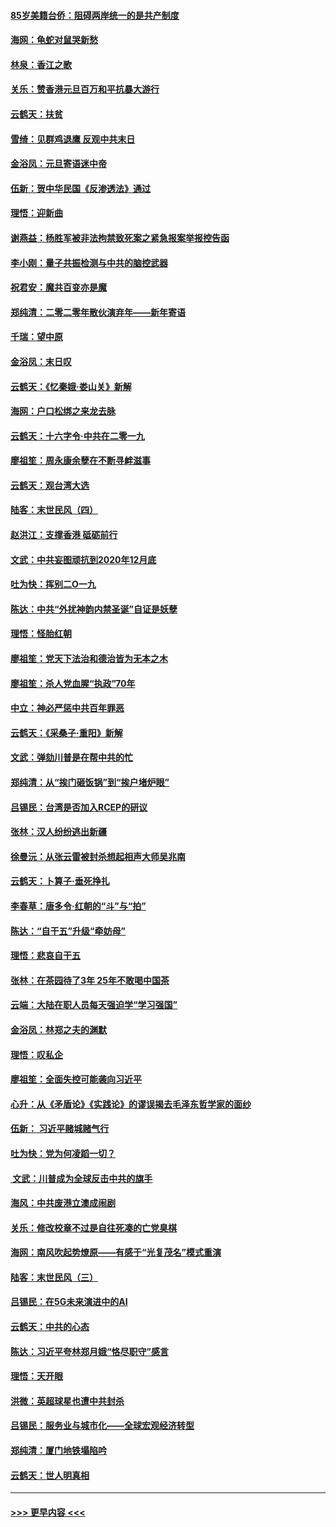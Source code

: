 #### [85岁美籍台侨：阻碍两岸统一的是共产制度](../pages/nsc993/n11765043.md?t=01040633) 
#### [海网：龟蛇对鼠哭新愁](../pages/nsc993/n11764895.md?t=01040633) 
#### [林泉：香江之歌](../pages/nsc993/n11764415.md?t=01040633) 
#### [关乐：赞香港元旦百万和平抗暴大游行](../pages/nsc993/n11764382.md?t=01040633) 
#### [云鹤天：扶贫](../pages/nsc993/n11764245.md?t=01040633) 
#### [雪绮：见群鸡退鹰  反观中共末日](../pages/nsc993/n11762112.md?t=01040633) 
#### [金浴凤：元旦寄语迷中帝](../pages/nsc993/n11761788.md?t=01040633) 
#### [伍新：贺中华民国《反渗透法》通过](../pages/nsc993/n11761994.md?t=01040633) 
#### [理悟：迎新曲](../pages/nsc993/n11761152.md?t=01040633) 
#### [谢燕益：杨胜军被非法拘禁致死案之紧急报案举报控告函](../pages/nsc993/n11756134.md?t=01040633) 
#### [李小刚：量子共振检测与中共的脑控武器](../pages/nsc993/n11754518.md?t=01040633) 
#### [祝君安：魔共百变亦是魔](../pages/nsc993/n11754469.md?t=01040633) 
#### [郑纯清：二零二零年散伙演弃年——新年寄语](../pages/nsc993/n11754195.md?t=01040633) 
#### [千瑞：望中原](../pages/nsc993/n11754159.md?t=01040633) 
#### [金浴凤：末日叹](../pages/nsc993/n11752359.md?t=01040633) 
#### [云鹤天：《忆秦娥‧娄山关》新解](../pages/nsc993/n11752348.md?t=01040633) 
#### [海网：户口松绑之来龙去脉](../pages/nsc993/n11752328.md?t=01040633) 
#### [云鹤天：十六字令‧中共在二零一九](../pages/nsc993/n11752305.md?t=01040633) 
#### [廖祖笙：周永康余孽在不断寻衅滋事](../pages/nsc993/n11751013.md?t=01040633) 
#### [云鹤天：观台湾大选](../pages/nsc993/n11751007.md?t=01040633) 
#### [陆客：末世民风（四）](../pages/nsc993/n11749203.md?t=01040633) 
#### [赵洪江：支撑香港 砥砺前行](../pages/nsc993/n11748482.md?t=01040633) 
#### [文武：中共妄图顽抗到2020年12月底](../pages/nsc993/n11748446.md?t=01040633) 
#### [吐为快：挥别二O一九](../pages/nsc993/n11748411.md?t=01040633) 
#### [陈达：中共“外扰神韵内禁圣诞”自证是妖孽](../pages/nsc993/n11748226.md?t=01040633) 
#### [理悟：怪胎红朝](../pages/nsc993/n11748206.md?t=01040633) 
#### [廖祖笙：党天下法治和德治皆为无本之木](../pages/nsc993/n11748135.md?t=01040633) 
#### [廖祖笙：杀人党血腥“执政”70年](../pages/nsc993/n11745144.md?t=01040633) 
#### [中立：神必严惩中共百年罪恶](../pages/nsc993/n11744970.md?t=01040633) 
#### [云鹤天：《采桑子‧重阳》新解](../pages/nsc993/n11744948.md?t=01040633) 
#### [文武：弹劾川普是在帮中共的忙](../pages/nsc993/n11744758.md?t=01040633) 
#### [郑纯清：从“挨门砸饭锅”到“挨户堵炉眼”](../pages/nsc993/n11744745.md?t=01040633) 
#### [吕锡民：台湾是否加入RCEP的研议](../pages/nsc993/n11744701.md?t=01040633) 
#### [张林：汉人纷纷逃出新疆](../pages/nsc993/n11743530.md?t=01040633) 
#### [徐曼沅：从张云雷被封杀想起相声大师吴兆南](../pages/nsc993/n11741816.md?t=01040633) 
#### [云鹤天：卜算子‧垂死挣扎](../pages/nsc993/n11739956.md?t=01040633) 
#### [李春草：唐多令‧红朝的“斗”与“拍”](../pages/nsc993/n11739830.md?t=01040633) 
#### [陈达：“自干五”升级“牵妨母”](../pages/nsc993/n11739724.md?t=01040633) 
#### [理悟：悲哀自干五](../pages/nsc993/n11739547.md?t=01040633) 
#### [张林：在茶园待了3年 25年不敢喝中国茶](../pages/nsc993/n11739240.md?t=01040633) 
#### [云端：大陆在职人员每天强迫学“学习强国”](../pages/nsc993/n11738735.md?t=01040633) 
#### [金浴凤：林郑之夫的渊默](../pages/nsc993/n11737735.md?t=01040633) 
#### [理悟：叹私企](../pages/nsc993/n11737715.md?t=01040633) 
#### [廖祖笙：全面失控可能袭向习近平](../pages/nsc993/n11737704.md?t=01040633) 
#### [心升：从《矛盾论》《实践论》的谬误揭去毛泽东哲学家的面纱](../pages/nsc993/n11736962.md?t=01040633) 
#### [伍新： 习近平赌城赌气行](../pages/nsc993/n11736929.md?t=01040633) 
#### [吐为快：党为何凌蹈一切？](../pages/nsc993/n11736915.md?t=01040633) 
#### [ 文武：川普成为全球反击中共的旗手](../pages/nsc993/n11736882.md?t=01040633) 
#### [海风：中共废港立澳成闹剧](../pages/nsc993/n11735857.md?t=01040633) 
#### [关乐：修改校章不过是自往死凑的亡党臭棋](../pages/nsc993/n11735097.md?t=01040633) 
#### [海网：南风吹起势燎原——有感于“光复茂名”模式重演](../pages/nsc993/n11732308.md?t=01040633) 
#### [陆客：末世民风（三）](../pages/nsc993/n11732211.md?t=01040633) 
#### [吕锡民：在5G未来演进中的AI](../pages/nsc993/n11730010.md?t=01040633) 
#### [云鹤天：中共的心态](../pages/nsc993/n11729906.md?t=01040633) 
#### [陈达：习近平夸林郑月娥“恪尽职守”感言](../pages/nsc993/n11729881.md?t=01040633) 
#### [理悟：天开眼](../pages/nsc993/n11729699.md?t=01040633) 
#### [洪微：英超球星也遭中共封杀](../pages/nsc993/n11727243.md?t=01040633) 
#### [吕锡民：服务业与城市化——全球宏观经济转型](../pages/nsc993/n11725845.md?t=01040633) 
#### [郑纯清：厦门地铁塌陷吟](../pages/nsc993/n11725813.md?t=01040633) 
#### [云鹤天：世人明真相](../pages/nsc993/n11725621.md?t=01040633) 

----
#### [ >>> 更早内容 <<< ](../indexes/nsc993-earlier.md)
